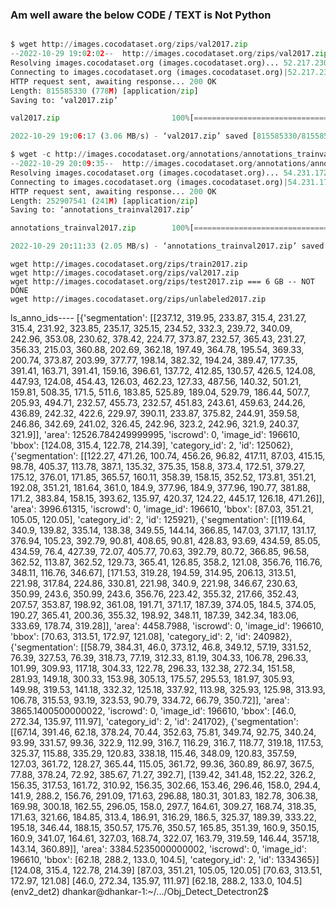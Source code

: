 

### Am well aware the below CODE / TEXT is Not Python 

```python

$ wget http://images.cocodataset.org/zips/val2017.zip
--2022-10-29 19:02:02--  http://images.cocodataset.org/zips/val2017.zip
Resolving images.cocodataset.org (images.cocodataset.org)... 52.217.230.121
Connecting to images.cocodataset.org (images.cocodataset.org)|52.217.230.121|:80... connected.
HTTP request sent, awaiting response... 200 OK
Length: 815585330 (778M) [application/zip]
Saving to: ‘val2017.zip’

val2017.zip                         100%[=================================================================>] 777.80M  4.46MB/s    in 4m 14s  

2022-10-29 19:06:17 (3.06 MB/s) - ‘val2017.zip’ saved [815585330/815585330]

```

```python
$ wget -c http://images.cocodataset.org/annotations/annotations_trainval2017.zip
--2022-10-29 20:09:35--  http://images.cocodataset.org/annotations/annotations_trainval2017.zip
Resolving images.cocodataset.org (images.cocodataset.org)... 54.231.172.169
Connecting to images.cocodataset.org (images.cocodataset.org)|54.231.172.169|:80... connected.
HTTP request sent, awaiting response... 200 OK
Length: 252907541 (241M) [application/zip]
Saving to: ‘annotations_trainval2017.zip’

annotations_trainval2017.zip        100%[=================================================================>] 241.19M  1.23MB/s    in 1m 57s  

2022-10-29 20:11:33 (2.05 MB/s) - ‘annotations_trainval2017.zip’ saved [252907541/252907541]


```
~~~
wget http://images.cocodataset.org/zips/train2017.zip
wget http://images.cocodataset.org/zips/val2017.zip
wget http://images.cocodataset.org/zips/test2017.zip === 6 GB -- NOT DONE 
wget http://images.cocodataset.org/zips/unlabeled2017.zip
~~~


ls_anno_ids----
 [{'segmentation': [[237.12, 319.95, 233.87, 315.4, 231.27, 315.4, 231.92, 323.85, 235.17, 325.15, 234.52, 332.3, 239.72, 340.09, 242.96, 353.08, 230.62, 378.42, 224.77, 373.87, 232.57, 365.43, 231.27, 356.33, 215.03, 360.88, 202.69, 362.18, 197.49, 364.78, 195.54, 369.33, 200.74, 373.87, 203.99, 377.77, 198.14, 382.32, 194.24, 389.47, 177.35, 391.41, 163.71, 391.41, 159.16, 396.61, 137.72, 412.85, 130.57, 426.5, 124.08, 447.93, 124.08, 454.43, 126.03, 462.23, 127.33, 487.56, 140.32, 501.21, 159.81, 508.35, 171.5, 511.6, 183.85, 525.89, 189.04, 529.79, 186.44, 507.7, 205.93, 494.71, 232.57, 455.73, 232.57, 451.83, 243.61, 459.63, 244.26, 436.89, 242.32, 422.6, 229.97, 390.11, 233.87, 375.82, 244.91, 359.58, 246.86, 342.69, 241.02, 326.45, 242.96, 323.2, 242.96, 321.9, 240.37, 321.9]], 'area': 12526.784249999995, 'iscrowd': 0, 'image_id': 196610, 'bbox': [124.08, 315.4, 122.78, 214.39], 'category_id': 2, 'id': 125062}, {'segmentation': [[122.27, 471.26, 100.74, 456.26, 96.82, 417.11, 87.03, 415.15, 98.78, 405.37, 113.78, 387.1, 135.32, 375.35, 158.8, 373.4, 172.51, 379.27, 175.12, 376.01, 171.85, 365.57, 160.11, 358.39, 158.15, 352.52, 173.81, 351.21, 192.08, 351.21, 181.64, 361.0, 184.9, 377.96, 184.9, 377.96, 190.77, 381.88, 171.2, 383.84, 158.15, 393.62, 135.97, 420.37, 124.22, 445.17, 126.18, 471.26]], 'area': 3996.61315, 'iscrowd': 0, 'image_id': 196610, 'bbox': [87.03, 351.21, 105.05, 120.05], 'category_id': 2, 'id': 125921}, {'segmentation': [[119.64, 340.9, 139.82, 335.14, 138.38, 349.55, 144.14, 366.85, 147.03, 371.17, 131.17, 376.94, 105.23, 392.79, 90.81, 408.65, 90.81, 428.83, 93.69, 434.59, 85.05, 434.59, 76.4, 427.39, 72.07, 405.77, 70.63, 392.79, 80.72, 366.85, 96.58, 362.52, 113.87, 362.52, 129.73, 365.41, 126.85, 358.2, 121.08, 356.76, 116.76, 348.11, 116.76, 346.67], [171.53, 319.28, 194.59, 314.95, 206.13, 313.51, 221.98, 317.84, 224.86, 330.81, 221.98, 340.9, 221.98, 346.67, 230.63, 350.99, 243.6, 350.99, 243.6, 356.76, 223.42, 355.32, 217.66, 352.43, 207.57, 353.87, 198.92, 361.08, 191.71, 371.17, 187.39, 374.05, 184.5, 374.05, 190.27, 365.41, 200.36, 355.32, 198.92, 348.11, 187.39, 342.34, 183.06, 333.69, 178.74, 319.28]], 'area': 4458.7988, 'iscrowd': 0, 'image_id': 196610, 'bbox': [70.63, 313.51, 172.97, 121.08], 'category_id': 2, 'id': 240982}, {'segmentation': [[58.79, 384.31, 46.0, 373.12, 46.8, 349.12, 57.19, 331.52, 76.39, 327.53, 76.39, 318.73, 77.19, 312.33, 81.19, 304.33, 106.78, 296.33, 101.99, 309.93, 117.18, 304.33, 122.78, 296.33, 132.38, 272.34, 151.58, 281.93, 149.18, 300.33, 153.98, 305.13, 175.57, 295.53, 181.97, 305.93, 149.98, 319.53, 141.18, 332.32, 125.18, 337.92, 113.98, 325.93, 125.98, 313.93, 106.78, 315.53, 93.19, 323.53, 90.79, 334.72, 66.79, 350.72]], 'area': 3865.1400500000022, 'iscrowd': 0, 'image_id': 196610, 'bbox': [46.0, 272.34, 135.97, 111.97], 'category_id': 2, 'id': 241702}, {'segmentation': [[67.14, 391.46, 62.18, 378.24, 70.44, 352.63, 75.81, 349.74, 92.75, 340.24, 93.99, 331.57, 99.36, 322.9, 112.99, 316.7, 116.29, 316.7, 118.77, 319.18, 117.53, 325.37, 115.88, 335.29, 120.83, 338.18, 115.46, 348.09, 120.83, 357.59, 127.03, 361.72, 128.27, 365.44, 115.05, 361.72, 99.36, 360.89, 86.97, 367.5, 77.88, 378.24, 72.92, 385.67, 71.27, 392.7], [139.42, 341.48, 152.22, 326.2, 156.35, 317.53, 161.72, 310.92, 156.35, 302.66, 153.46, 296.46, 158.0, 294.4, 141.9, 288.2, 156.76, 291.09, 171.63, 296.88, 180.31, 301.83, 182.78, 306.38, 169.98, 300.18, 162.55, 296.05, 158.0, 297.7, 164.61, 309.27, 168.74, 318.35, 171.63, 321.66, 184.85, 313.4, 186.91, 316.29, 186.5, 325.37, 189.39, 333.22, 195.18, 346.44, 188.15, 350.57, 175.76, 350.57, 165.85, 351.39, 160.9, 350.15, 160.9, 341.07, 164.61, 327.03, 168.74, 322.07, 163.79, 319.59, 146.44, 357.18, 143.14, 360.89]], 'area': 3384.5235000000002, 'iscrowd': 0, 'image_id': 196610, 'bbox': [62.18, 288.2, 133.0, 104.5], 'category_id': 2, 'id': 1334365}]
[124.08, 315.4, 122.78, 214.39]
[87.03, 351.21, 105.05, 120.05]
[70.63, 313.51, 172.97, 121.08]
[46.0, 272.34, 135.97, 111.97]
[62.18, 288.2, 133.0, 104.5]
(env2_det2) dhankar@dhankar-1:~/.../Obj_Detect_Detectron2$ 
